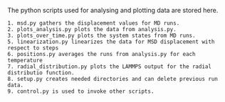 The python scripts used for analysing and plotting data are stored here.

	1. msd.py gathers the displacement values for MD runs.
	2. plots_analysis.py plots the data from analysis.py.
	3. plots_over_time.py plots the system states from MD runs. 
	5. linearization.py linearizes the data for MSD displacement with respect to steps
	6. positions.py averages the runs from analysis.py for each temperature
	7. radial_distribution.py plots the LAMMPS output for the radial distributio function.
	8. setup.py creates needed directories and can delete previous run data.
	9. control.py is used to invoke other scripts.
